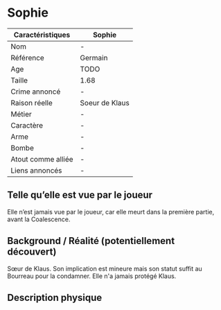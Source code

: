 # Sophie

| Caractéristiques   | Sophie         |
| ------------------ | -------------- |
| Nom                | -              |
| Référence          | Germain        |
| Age                | TODO           |
| Taille             | 1.68           |
| Crime annoncé      | -              |
| Raison réelle      | Soeur de Klaus |
| Métier             | -              |
| Caractère          | -              |
| Arme               | -              |
| Bombe              | -              |
| Atout comme alliée | -              |
| Liens annoncés     | -              |

## Telle qu’elle est vue par le joueur

Elle n’est jamais vue par le joueur, car elle meurt dans la première partie, avant la Coalescence.

## Background / Réalité (potentiellement découvert)

Sœur de Klaus. Son implication est mineure mais son statut suffit au Bourreau pour la condamner. Elle n'a jamais protégé Klaus.

## Description physique

